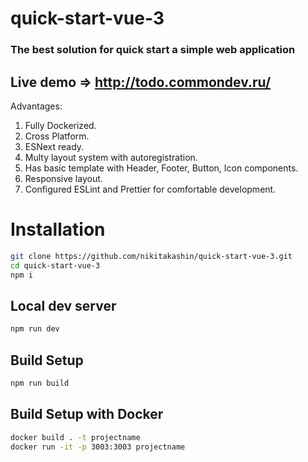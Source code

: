 # quick-start-vue-3

### The best solution for quick start a simple web application

## Live demo => http://todo.commondev.ru/

Advantages:

1. Fully Dockerized.
2. Cross Platform.
3. ESNext ready.
4. Multy layout system with autoregistration.
5. Has basic template with Header, Footer, Button, Icon components.
6. Responsive layout.
7. Configured ESLint and Prettier for comfortable development.

# Installation

```bash
git clone https://github.com/nikitakashin/quick-start-vue-3.git
cd quick-start-vue-3
npm i
```

## Local dev server

```bash
npm run dev
```

## Build Setup

```bash
npm run build
```

## Build Setup with Docker

```bash
docker build . -t projectname
docker run -it -p 3003:3003 projectname
```
